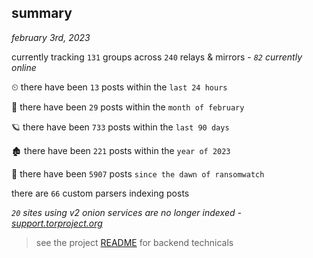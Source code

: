 
## summary
_february 3rd, 2023_

currently tracking `131` groups across `240` relays & mirrors - _`82` currently online_

⏲ there have been `13` posts within the `last 24 hours`

🦈 there have been `29` posts within the `month of february`

🪐 there have been `733` posts within the `last 90 days`

🏚 there have been `221` posts within the `year of 2023`

🦕 there have been `5907` posts `since the dawn of ransomwatch`

there are `66` custom parsers indexing posts

_`20` sites using v2 onion services are no longer indexed - [support.torproject.org](https://support.torproject.org/onionservices/v2-deprecation/)_

> see the project [README](https://github.com/joshhighet/ransomwatch#ransomwatch--) for backend technicals
